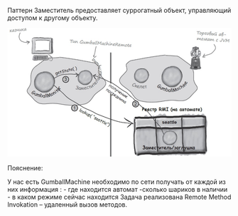 
Паттерн Заместитель предоставляет суррогатный объект, управляющий доступом к другому
объекту. 


![изображение image10](https://github.com/SergioMyJava/Head-First/blob/master/src/main/java/chapter11/image11.jpg)

Пояснение:

У нас есть GumballMachine необходимо по сети получать от каждой из них информация : 
    - где находится автомат
    -сколько шариков в наличии
    - в каком режиме сейчас находится
Задача реализована Remote Method Invokation – удаленный вызов методов. 